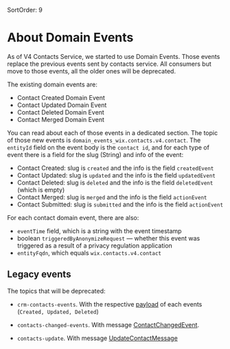 SortOrder: 9
# About Domain Events

As of V4 Contacts Service, we started to use Domain Events.
Those events replace the previous events sent by contacts service.
All consumers but move to those events, all the older ones will be deprecated.

The existing domain events are:

- Contact Created Domain Event
- Contact Updated Domain Event
- Contact Deleted Domain Event
- Contact Merged Domain Event

You can read about each of those events in a dedicated section.
The topic of those new events is `domain_events_wix.contacts.v4.contact`.
The `entityId` field on the event body is the `contact id`,
and for each type of event there is a field for the slug (String)
and info of the event:

- Contact Created: slug is `created` and the info is the field `createdEvent`
- Contact Updated: slug is `updated` and the info is the field `updatedEvent`
- Contact Deleted: slug is `deleted` and the info is the field `deletedEvent` (which is empty)
- Contact Merged: slug is `merged` and the info is the field `actionEvent`
- Contact Submitted: slug is `submitted` and the info is the field `actionEvent`

For each contact domain event, there are also:

- `eventTime` field, which is a string with the event timestamp
- boolean `triggeredByAnonymizeRequest` — whether this event was triggered
  as a result of a privacy regulation application
- `entityFqdn`, which equals `wix.contacts.v4.contact`

## Legacy events 

The topics that will be deprecated:
- `crm-contacts-events`. With the respective [payload][v1-events] of each events (`Created, Updated, Deleted`)

- `contacts-changed-events`. With message [ContactChangedEvent][bootstrap-events-1].

- `contacts-update`. With message [UpdateContactMessage][bootstrap-events-2]

[v1-events]: https://github.com/wix-private/crm/blob/master/contacts/core/contacts-api/src/main/proto/v1/webhooks/contact_events.proto
[bootstrap-events-1]: https://github.com/wix-private/crm/blob/master/wix-contacts-server/wix-contacts-server-api/src/main/scala/com/wixpress/contacts/api/greyhound/ContactChangedEvent.scala
[bootstrap-events-2]: https://github.com/wix-private/crm/blob/master/wix-contacts-server/wix-contacts-server-api/src/main/scala/com/wixpress/contacts/api/greyhound/UpdateContactMessage.scala
